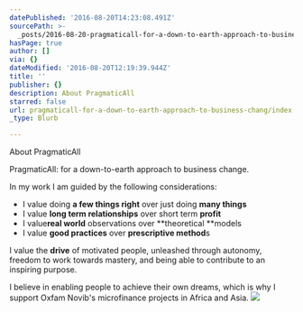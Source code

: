 ```yaml
---
datePublished: '2016-08-20T14:23:08.491Z'
sourcePath: >-
  _posts/2016-08-20-pragmaticall-for-a-down-to-earth-approach-to-business-chang.md
hasPage: true
author: []
via: {}
dateModified: '2016-08-20T12:19:39.944Z'
title: ''
publisher: {}
description: About PragmaticAll
starred: false
url: pragmaticall-for-a-down-to-earth-approach-to-business-chang/index.html
_type: Blurb

---
```

About PragmaticAll

PragmaticAll: for a down-to-earth approach to business change.

In my work I am guided by the following considerations:

* I value doing **a few things right** over just doing **many things**
* I value **long term relationships** over short term **profit**
* I value**real world** observations over **theoretical **models
* I value **good practices** over **prescriptive method**s

I value the **drive** of motivated people, unleashed through autonomy, freedom to work towards mastery, and being able to contribute to an inspiring purpose.

I believe in enabling people to achieve their own dreams, which is why I support Oxfam Novib's microfinance projects in Africa and Asia.
![](https://imgflo.herokuapp.com/graph/vahj1ThiexotieMo/737cf0952b58a2058da8c10124a616ae/croprotate.jpg?cropheight=3264&cropwidth=3242&degrees=0&input=https%3A%2F%2Fthe-grid-user-content.s3-us-west-2.amazonaws.com%2F398dbd2c-dfeb-45eb-aec2-b74e73026a21.jpg&x=0&y=0)